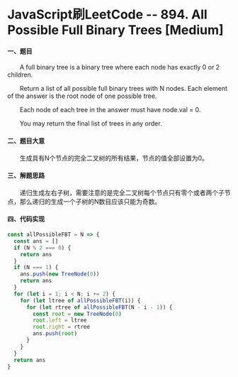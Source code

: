 # JavaScript刷LeetCode -- 894. All Possible Full Binary Trees [Medium]

#### 一、题目

  &emsp;&emsp;A full binary tree is a binary tree where each node has exactly 0 or 2 children.

  &emsp;&emsp;Return a list of all possible full binary trees with N nodes.  Each element of the answer is the root node of one possible tree.

  &emsp;&emsp;Each node of each tree in the answer must have node.val = 0.

  &emsp;&emsp;You may return the final list of trees in any order.

#### 二、题目大意

  &emsp;&emsp;生成具有N个节点的完全二叉树的所有结果，节点的值全部设置为0。

#### 三、解题思路

  &emsp;&emsp;递归生成左右子树，需要注意的是完全二叉树每个节点只有零个或者两个子节点，那么递归的生成一个子树的N数目应该只能为奇数。

#### 四、代码实现

```JavaScript
const allPossibleFBT = N => {
  const ans = []
  if (N % 2 === 0) {
    return ans
  }
  if (N === 1) {
    ans.push(new TreeNode(0))
    return ans
  }
  for (let i = 1; i < N; i += 2) {
    for (let ltree of allPossibleFBT(i)) {
      for (let rtree of allPossibleFBT(N - i - 1)) {
        const root = new TreeNode(0)
        root.left = ltree
        root.right = rtree
        ans.push(root)
      }
    }
  }
  return ans
}
```